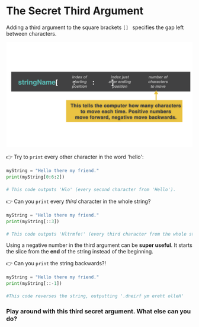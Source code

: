 # The Secret Third Argument

Adding a third argument to the square brackets `[] ` specifies the gap left between characters.

![](resources/stringslicing2.001.png)

👉 Try to `print` every other character in the word 'hello':
```python
myString = "Hello there my friend."
print(myString[0:6:2])

# This code outputs 'Hlo' (every second character from 'Hello').
```

👉 Can you `print` every *third* character in the whole string?
```python
myString = "Hello there my friend."
print(myString[::3])

# This code outputs 'Hltrmfe!' (every third character from the whole string).
```

Using a negative number in the third argument can be **super useful**. It starts the slice from the **end** of the string instead of the beginning.

👉 Can you `print` the string backwards?!
```python
myString = "Hello there my friend."
print(myString[::-1])

#This code reverses the string, outputting '.dneirf ym ereht olleH'
```

### Play around with this third secret argument. What else can you do?